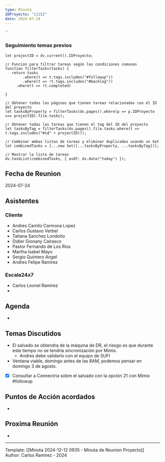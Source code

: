 ```yaml
---
type: Minuta
IDProyecto: "11152"
date: 2024-07-24
---
```


``

### Seguimiento temas previos

```dataviewjs
let projectID = dv.current().IDProyecto;

// Función para filtrar tareas según las condiciones comunes
function filterTasks(tasks) {
   return tasks
        .where(t => t.tags.includes("#followup"))
        .where(t => !t.tags.includes("#backlog"))
     .where(t => !t.completed)
        
}

// Obtener todas las páginas que tienen tareas relacionadas con el ID del proyecto
let tasksByProperty = filterTasks(dv.pages().where(p => p.IDProyecto === projectID).file.tasks);

// Obtener todas las tareas que tienen el tag del ID del proyecto
let tasksByTag = filterTasks(dv.pages().file.tasks.where(t => t.tags.includes("#id" + projectID)));

// Combinar ambas listas de tareas y eliminar duplicados usando un Set
let combinedTasks = [...new Set([...tasksByProperty, ...tasksByTag])];

// Mostrar la lista de tareas
dv.taskList(combinedTasks, { asOf: dv.date("today") });
 ```
## Fecha de Reunion
2024-07-24

## Asistentes

### Cliente
* Andres Camilo Carmona Lopez
* Carlos Gustavo Verbel
* Tatiana Sanchez Londoño
* Didier Gionany Cairasco
* Pastor Fernando de Los Rios
* Martha Isabel Mayo
* Sergio Quintero Angel
* Andres Felipe Ramírez
### Escala24x7
- Carlos Leonel Ramírez
-  

## Agenda
* 
## Temas Discutidos
*  El salvado se obtendra de la máquina de DR, el riesgo es que durante este tiempo no se tendría sincronización por Mimix.
	* Andres debe validarlo con el equipo de SUFI
* Ventana viable, domingo antes de las 8AM, podemos pensar en domingo 3 de agosto.
* [x] Consultar a Connectria sobre el salvado con la opción 21 con Mimix #followup

## Puntos de Acción acordados
*  

## Proxima Reunión
*   

---
Template: [[Minuta 2024-12-12 0935 - Minuta de Reunion Proyecto]]
Author: Carlos Ramírez - 2024
